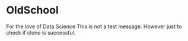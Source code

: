 # OldSchool
For the love of Data Science
This is not a test message. However just to check if clone is successful.

